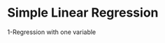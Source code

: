 **Simple Linear Regression**
==============================================

1-Regression with one variable


